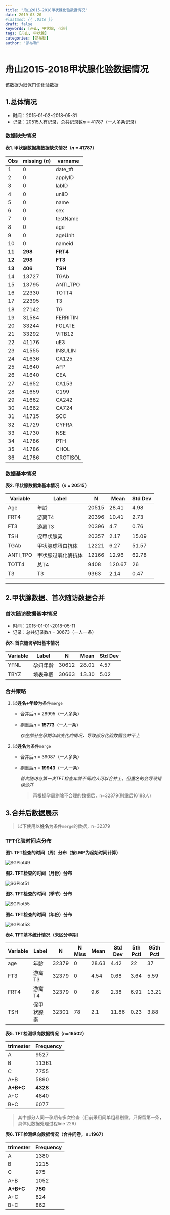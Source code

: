 ```yaml
---
title: "舟山2015-2018甲状腺化验数据情况"
date: 2019-03-20
#lastmod: {{ .Date }}
draft: false
keywords: [舟山, 甲状腺, 化验]
tags: [舟山, 甲状腺]
categories: [邵布勒]
author: "邵布勒"
---
```


# 舟山2015-2018甲状腺化验数据情况

该数据为妇保门诊化验数据

## 1.总体情况

- 时间：2015-01-02~2018-05-31
- 记录：20515人有记录，总共记录数*n* = 41787（一人多条记录）

### 数据缺失情况

**表1. 甲状腺数据集数据缺失情况（*n* = 41787）**

| Obs    | missing (*n*) | varname      |
| ------ | ------------- | ------------ |
| 1      | 0             | date_tft     |
| 2      | 0             | applyID      |
| 3      | 0             | labID        |
| 4      | 0             | uniID        |
| 5      | 0             | name         |
| 6      | 0             | sex          |
| 7      | 0             | testName     |
| 8      | 0             | age          |
| 9      | 0             | ageUnit      |
| 10     | 0             | nameid       |
| **11** | **298**   | **FRT4** |
| **12** | **298**   | **FT3**  |
| **13** | **406**   | **TSH**  |
| 14     | 13727         | TGAb         |
| 15     | 13795         | ANTI_TPO     |
| 16     | 22330         | TOTT4        |
| 17     | 22395         | T3           |
| 18     | 27142         | TG           |
| 19     | 31584         | FERRITIN     |
| 20     | 33244         | FOLATE       |
| 21     | 33292         | VITB12       |
| 22     | 41176         | uE3          |
| 23     | 41555         | INSULIN      |
| 24     | 41636         | CA125        |
| 25     | 41640         | AFP          |
| 26     | 41640         | CEA          |
| 27     | 41652         | CA153        |
| 28     | 41659         | C199         |
| 29     | 41662         | CA242        |
| 30     | 41662         | CA724        |
| 31     | 41715         | SCC          |
| 32     | 41729         | CYFRA        |
| 33     | 41730         | NSE          |
| 34     | 41786         | PTH          |
| 35     | 41786         | CHOL         |
| 36     | 41786         | CROTISOL     |

### 数据基本情况

**表2. 甲状腺数据集基本情况（*n* = 20515）**

| Variable | Label              | N     | Mean   | Std Dev |
| -------- | ------------------ | ----- | ------ | ------- |
| Age      | 年龄               | 20515 | 28.41  | 4.98    |
| FRT4     | 游离T4             | 20396 | 10.41  | 2.73    |
| FT3      | 游离T3             | 20396 | 4.7    | 0.76    |
| TSH      | 促甲状腺素         | 20357 | 2.17   | 15.09   |
| TGAb     | 甲状腺球蛋白抗体   | 12221 | 6.27   | 51.57   |
| ANTI_TPO | 甲状腺过氧化酶抗体 | 12166 | 12.96  | 62.78   |
| TOTT4    | 总T4               | 9408  | 120.67 | 26      |
| T3       | T3                 | 9363  | 2.14   | 0.47    |

---

## 2.甲状腺数据、首次随访数据合并

### 首次随访数据基本情况

- 时间：2015-01-01~2018-05-11
- 记录：总共记录数*n* = 30673（一人一条）

**表3. 首次随访孕妇基本情况**

| Variable | Label    | N     | Mean  | Std Dev |
| -------- | -------- | ----- | ----- | ------- |
| YFNL     | 孕妇年龄 | 30612 | 28.01 | 4.57    |
| TBYZ     | 填表孕周 | 30663 | 13.30 | 5.02    |

### 合并策略

1. 以**姓名+年龄**为条件`merge`

   - 合并后*n* = 28995（一人多条）

   - 剔重后*n* = **15773**（一人一条）

     *存在部分在孕期年龄变化的情况，导致部分化验数据合并不上*

2. 以**姓名**为条件`merge`

   - 合并后*n* = 39087（一人多条）

   - 剔重后*n* = **19943**（一人一条）

     *首次随访与第一次TFT检查年龄不同的人可以合并上，但重名的会导致错误合并*

     > 再根据孕周剔除不合理的数据后，n=32379(剔重后16188人)


## 3.合并后数据展示

> 以下使用以**姓名**为条件`merge`的数据，n=32379

### TFT化验时间点分布

**图1. TFT检查的时间（周）分布（按LMP为起始时间计算）**

![SGPlot49](舟山2015-2018甲状腺化验数据情况.assets/SGPlot49.png)

**图2. TFT检查的时间（月份）分布**

![SGPlot51](舟山2015-2018甲状腺化验数据情况.assets/SGPlot51-1553153082620.png)

**图3. TFT检查的时间（季节）分布**

![SGPlot55](舟山2015-2018甲状腺化验数据情况.assets/SGPlot55-1553153089155.png)

**图4. TFT检查的时间（年份）分布**

![SGPlot53](舟山2015-2018甲状腺化验数据情况.assets/SGPlot53-1553153097211.png)

**表4. TFT基本统计情况（未区分孕期）**

| Variable | Label      | N     | N Miss | Mean  | Std Dev | 5th Pctl | 95th Pctl |
| -------- | ---------- | ----- | ------ | ----- | ------- | -------- | --------- |
| age      | 年龄       | 32379 | 0      | 28.63 | 4.42    | 22       | 37        |
| FT3      | 游离T3     | 32379 | 0      | 4.54  | 0.68    | 3.64     | 5.59      |
| FRT4     | 游离T4     | 32379 | 0      | 9.6   | 2.38    | 6.91     | 13.21     |
| TSH      | 促甲状腺素 | 32301 | 78     | 2.1   | 11.86   | 0.23     | 3.88      |

**表5. TFT检测纵向数据情况（n=16502）**

| trimester | Frequency |
| --------- | --------- |
| A         | 9527      |
| B         | 11361     |
| C         | 7755      |
| A+B       | 5890      |
| **A+B+C** | **4328**  |
| A+C       | 4840      |
| B+C       | 6077      |

> 其中部分人同一孕期有多次检查（目前采用简单粗暴剔重，只保留第一条，具体见数据处理过程line 229）

**表6. TFT检测纵向数据情况（合并问卷，n=1967）**

| trimester | Frequency |
| --------- | --------- |
| A         | 1380      |
| B         | 1215      |
| C         | 975       |
| A+B       | 1052      |
| **A+B+C** | **750**   |
| A+C       | 824       |
| B+C       | 862       |

